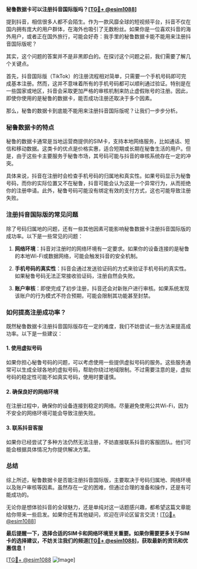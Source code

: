 **秘鲁数据卡可以注册抖音国际版吗？[[TG💪+ @esim1088](https://t.me/s/esim1088)]**

提到抖音，相信很多人都不会陌生。作为一款风靡全球的短视频平台，抖音不仅在国内拥有庞大的用户群体，在海外也吸引了无数粉丝。如果你是一位喜欢抖音的海外用户，或者正在国外旅行，可能会好奇：我手里的秘鲁数据卡能不能用来注册抖音国际版呢？

其实，这个问题的答案并不是非黑即白的。在探讨这个问题之前，我们需要了解几个关键点。

首先，抖音国际版（TikTok）的注册流程相对简单，只需要一个手机号码即可完成基本注册。然而，这并不意味着所有的手机号码都可以顺利通过验证。特别是在一些国家或地区，抖音会采取更加严格的审核机制来防止虚假账号的注册。因此，即使你使用的是秘鲁的数据卡，能否成功注册还取决于多个因素。

那么，秘鲁的数据卡到底能不能用来注册抖音国际版呢？让我们一步步分析。

### 秘鲁数据卡的特点

秘鲁的数据卡通常是当地运营商提供的SIM卡，支持本地网络服务，比如通话、短信和移动数据。这类卡的优点是价格实惠，适合短期或长期在秘鲁生活的用户。但是，由于这些卡主要服务于秘鲁市场，其号码可能与抖音的审核系统存在一定的冲突。

具体来说，抖音在注册时会检查手机号码的归属地和真实性。如果号码显示为秘鲁号码，而你的实际位置又不在秘鲁，抖音可能会认为这是一个异常行为，从而拒绝你的注册申请。此外，秘鲁号码可能没有绑定有效的支付方式，这也可能导致注册失败。

### 注册抖音国际版的常见问题

除了号码归属地的问题，还有一些其他因素可能影响秘鲁数据卡注册抖音国际版的成功率。以下是一些常见的问题：

1. **网络环境**：抖音对注册时的网络环境有一定要求。如果你的设备连接的是秘鲁的本地Wi-Fi或数据网络，可能会触发抖音的安全机制。
   
2. **手机号码的真实性**：抖音会通过发送验证码的方式来验证手机号码的真实性。如果秘鲁号码无法正常接收验证码，注册自然会失败。

3. **账户审核**：即使完成了初步注册，抖音还会对新账户进行审核。如果系统发现该账户的行为模式不符合预期，可能会限制其功能甚至封禁。

### 如何提高注册成功率？

既然秘鲁数据卡注册抖音国际版存在一定的难度，我们不妨尝试一些方法来提高成功率。以下是一些建议：

#### 1. 使用虚拟号码
如果你担心秘鲁号码的问题，可以考虑使用一些提供虚拟号码的服务。这些服务通常可以生成全球各地的虚拟号码，帮助你绕过地域限制。不过需要注意的是，虚拟号码的稳定性可能不如真实号码，使用时要谨慎。

#### 2. 确保良好的网络环境
在注册过程中，确保你的设备连接到稳定的网络。尽量避免使用公共Wi-Fi，因为不安全的网络环境可能会导致注册失败。

#### 3. 联系抖音客服
如果你已经尝试了多种方法仍然无法注册，不妨直接联系抖音的客服团队。他们可能会根据具体情况为你提供解决方案。

### 总结

综上所述，秘鲁数据卡是否能注册抖音国际版，主要取决于号码归属地、网络环境以及账户审核等因素。虽然存在一定的困难，但通过合理的准备和操作，还是有可能成功的。

无论你是想体验抖音的全球魅力，还是单纯对这一话题感兴趣，都希望这篇文章能给你带来一些启发。如果你还有其他疑问，欢迎在评论区留言交流！[[TG💪+ @esim1088](https://t.me/s/esim1088)]

**最后提醒一下，选择合适的SIM卡和网络环境至关重要。如果你需要更多关于SIM卡的选择建议，不妨关注我们的频道[[TG💪+ @esim1088](https://t.me/s/esim1088)]，获取最新的资讯和优惠信息！**

[[TG💪+ @esim1088](https://t.me/s/esim1088) ![Image](https://i.postimg.cc/4NQfJmqS/Snipaste-2025-05-13-00-14-12.png)]